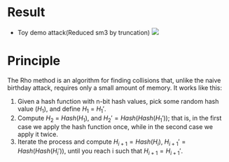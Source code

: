 
# Result
- Toy demo attack(Reduced sm3 by truncation)
![](https://s2.loli.net/2022/07/27/VmhCrIfbn7cO43y.png)


# Principle

The Rho method is an algorithm for finding collisions that, unlike the
naive birthday attack, requires only a small amount of memory. It works
like this:
1. Given a hash function with n-bit hash values, pick some random hash
value ($H_1$), and define $H_1$ = $H_1'$.
1. Compute $H_2$ = $Hash(H_1)$, and $H_2' =  Hash(Hash(H_1'))$; that is, in the
first case we apply the hash function once, while in the second case
we apply it twice.
1. Iterate the process and compute $H_{i + 1} = Hash(H_i)$, $H_{i + 1}' =
Hash(Hash(H_i'))$, until you reach i such that $H_{i + 1} = H_{i + 1}'$.